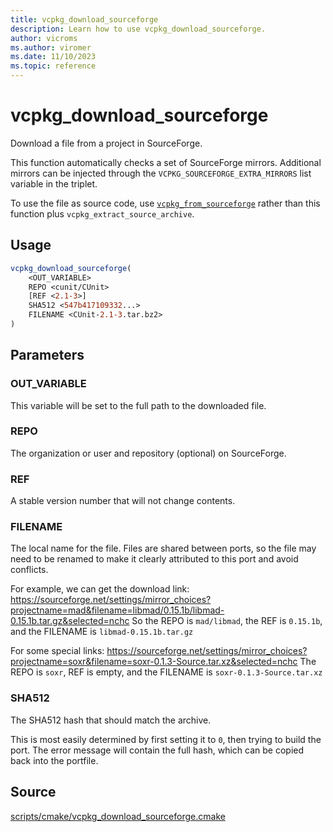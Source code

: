 ```yaml
---
title: vcpkg_download_sourceforge
description: Learn how to use vcpkg_download_sourceforge.
author: vicroms
ms.author: viromer
ms.date: 11/10/2023
ms.topic: reference
---
```

# vcpkg_download_sourceforge

Download a file from a project in SourceForge.

This function automatically checks a set of SourceForge mirrors.
Additional mirrors can be injected through the `VCPKG_SOURCEFORGE_EXTRA_MIRRORS`
list variable in the triplet.

To use the file as source code, use [`vcpkg_from_sourceforge`](vcpkg_from_sourceforge.md) rather than this function plus
`vcpkg_extract_source_archive`.

## Usage

```cmake
vcpkg_download_sourceforge(
    <OUT_VARIABLE>
    REPO <cunit/CUnit>
    [REF <2.1-3>]
    SHA512 <547b417109332...>
    FILENAME <CUnit-2.1-3.tar.bz2>
)
```

## Parameters

### OUT_VARIABLE

This variable will be set to the full path to the downloaded file.

### REPO

The organization or user and repository (optional) on SourceForge.

### REF

A stable version number that will not change contents.

### FILENAME

The local name for the file. Files are shared between ports, so the file may need to be renamed to make it clearly
attributed to this port and avoid conflicts.

For example, we can get the download link:
https://sourceforge.net/settings/mirror_choices?projectname=mad&filename=libmad/0.15.1b/libmad-0.15.1b.tar.gz&selected=nchc
So the REPO is `mad/libmad`, the REF is `0.15.1b`, and the FILENAME is `libmad-0.15.1b.tar.gz`

For some special links:
https://sourceforge.net/settings/mirror_choices?projectname=soxr&filename=soxr-0.1.3-Source.tar.xz&selected=nchc
The REPO is `soxr`, REF is empty, and the FILENAME is `soxr-0.1.3-Source.tar.xz`

### SHA512

The SHA512 hash that should match the archive.

This is most easily determined by first setting it to `0`, then trying to build the port. The error message will
contain the full hash, which can be copied back into the portfile.

## Source

[scripts/cmake/vcpkg\_download\_sourceforge.cmake](https://github.com/Microsoft/vcpkg/blob/master/scripts/cmake/vcpkg_download_sourceforge.cmake)
